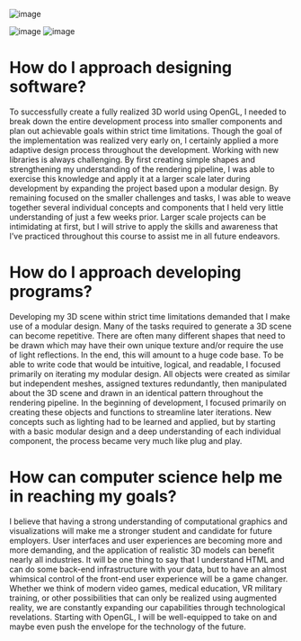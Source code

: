 ![image](https://user-images.githubusercontent.com/82340486/155403578-87d81359-94cc-4b18-b834-a3e4477daa81.png)

![image](https://user-images.githubusercontent.com/82340486/155403342-a08b4167-62bf-44a9-bd0f-0c8d2d85486e.png)
![image](https://user-images.githubusercontent.com/82340486/155403368-2a58de09-c70b-4467-80e2-f89d8cdaabe4.png)

# How do I approach designing software?
To successfully create a fully realized 3D world using OpenGL, I needed to break down the entire development process into smaller components and plan out achievable goals within strict time limitations.  Though the goal of the implementation was realized very early on, I certainly applied a more adaptive design process throughout the development.  Working with new libraries is always challenging.  By first creating simple shapes and strengthening my understanding of the rendering pipeline, I was able to exercise this knowledge and apply it at a larger scale later during development by expanding the project based upon a modular design.  By remaining focused on the smaller challenges and tasks, I was able to weave together several individual concepts and components that I held very little understanding of just a few weeks prior.  Larger scale projects can be intimidating at first, but I will strive to apply the skills and awareness that I’ve practiced throughout this course to assist me in all future endeavors.       
# How do I approach developing programs?
Developing my 3D scene within strict time limitations demanded that I make use of a modular design.  Many of the tasks required to generate a 3D scene can become repetitive.  There are often many different shapes that need to be drawn which may have their own unique texture and/or require the use of light reflections.  In the end, this will amount to a huge code base.  To be able to write code that would be intuitive, logical, and readable, I focused primarily on iterating my modular design.  All objects were created as similar but independent meshes, assigned textures redundantly, then manipulated about the 3D scene and drawn in an identical pattern throughout the rendering pipeline.  In the beginning of development, I focused primarily on creating these objects and functions to streamline later iterations.  New concepts such as lighting had to be learned and applied, but by starting with a basic modular design and a deep understanding of each individual component, the process became very much like plug and play.   
# How can computer science help me in reaching my goals? 
I believe that having a strong understanding of computational graphics and visualizations will make me a stronger student and candidate for future employers.  User interfaces and user experiences are becoming more and more demanding, and the application of realistic 3D models can benefit nearly all industries.  It will be one thing to say that I understand HTML and can do some back-end infrastructure with your data, but to have an almost whimsical control of the front-end user experience will be a game changer.  Whether we think of modern video games, medical education, VR military training, or other possibilities that can only be realized using augmented reality, we are constantly expanding our capabilities through technological revelations.  Starting with OpenGL, I will be well-equipped to take on and maybe even push the envelope for the technology of the future. 

